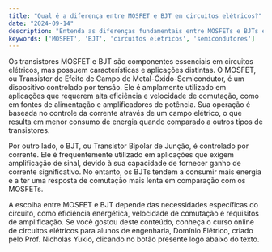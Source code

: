 ```yaml
---
title: "Qual é a diferença entre MOSFET e BJT em circuitos elétricos?"
date: "2024-09-14"
description: "Entenda as diferenças fundamentais entre MOSFETs e BJTs em circuitos elétricos e suas aplicações."
keywords: ['MOSFET', 'BJT', 'circuitos elétricos', 'semicondutores']
---
```


Os transistores MOSFET e BJT são componentes essenciais em circuitos elétricos, mas possuem características e aplicações distintas. O MOSFET, ou Transistor de Efeito de Campo de Metal-Óxido-Semicondutor, é um dispositivo controlado por tensão. Ele é amplamente utilizado em aplicações que requerem alta eficiência e velocidade de comutação, como em fontes de alimentação e amplificadores de potência. Sua operação é baseada no controle da corrente através de um campo elétrico, o que resulta em menor consumo de energia quando comparado a outros tipos de transistores.

Por outro lado, o BJT, ou Transistor Bipolar de Junção, é controlado por corrente. Ele é frequentemente utilizado em aplicações que exigem amplificação de sinal, devido à sua capacidade de fornecer ganho de corrente significativo. No entanto, os BJTs tendem a consumir mais energia e a ter uma resposta de comutação mais lenta em comparação com os MOSFETs.

A escolha entre MOSFET e BJT depende das necessidades específicas do circuito, como eficiência energética, velocidade de comutação e requisitos de amplificação. Se você gostou deste conteúdo, conheça o curso online de circuitos elétricos para alunos de engenharia, Domínio Elétrico, criado pelo Prof. Nicholas Yukio, clicando no botão presente logo abaixo do texto.
